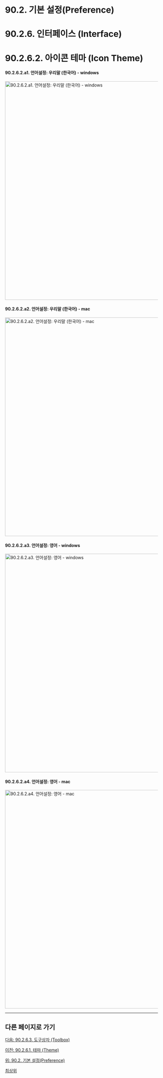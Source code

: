 # 90.2. 기본 설정(Preference)
# 90.2.6. 인터페이스 (Interface)
# 90.2.6.2. 아이콘 테마 (Icon Theme)

#### 90.2.6.2.a1. 언어설정: 우리말 (한국어) - windows

<img width="720" alt="90.2.6.2.a1. 언어설정: 우리말 (한국어) - windows" environment="MacOS:Sonoma 14.2.1 GIMP 2.10.36" src="https://github.com/wonder13662/gimp/assets/15767104/18f2c8f9-279e-4ffc-b061-2b0195e1db10">

#### 90.2.6.2.a2. 언어설정: 우리말 (한국어) - mac

<img width="720" alt="90.2.6.2.a2. 언어설정: 우리말 (한국어) - mac" environment="MacOS:Sonoma 14.2.1 GIMP 2.10.36" src="https://github.com/wonder13662/gimp/assets/15767104/b43dad66-34db-4cea-9d11-702b182aa301">

#### 90.2.6.2.a3. 언어설정: 영어 - windows

<img width="720" alt="90.2.6.2.a3. 언어설정: 영어 - windows" environment="MacOS:Sonoma 14.2.1 GIMP 2.10.36" src="https://github.com/wonder13662/gimp/assets/15767104/c5b41622-ea2f-4e08-ab7d-8280037dbf5c">

#### 90.2.6.2.a4. 언어설정: 영어 - mac

<img width="720" alt="90.2.6.2.a4. 언어설정: 영어 - mac" environment="MacOS:Sonoma 14.2.1 GIMP 2.10.36" src="https://github.com/wonder13662/gimp/assets/15767104/eb2a3914-23b7-4894-9e61-9f723bf46411">

***

## 다른 페이지로 가기

[다음: 90.2.6.3. 도구상자 (Toolbox)](./90-02-06-interfacex-03-toolbox.md)

[이전: 90.2.6.1. 테마 (Theme)](./90-02-06-interfacex-01-theme.md)

[위: 90.2. 기본 설정(Preference)](./90-02-00-preference.md)

[최상위](./00-home.md)
